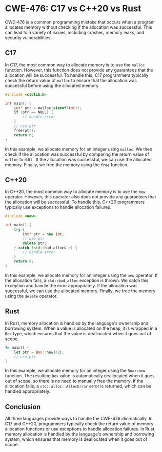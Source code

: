 # CWE-476: C17 vs C++20 vs Rust

CWE-476 is a common programming mistake that occurs when a program allocates memory without 
checking if the allocation was successful. This can lead to a variety of issues, including crashes, 
memory leaks, and security vulnerabilities.

## C17

In C17, the most common way to allocate memory is to use the `malloc` function. However, this 
function does not provide any guarantees that the allocation will be successful. To handle this, 
C17 programmers typically check the return value of `malloc` to ensure that the allocation was 
successful before using the allocated memory.

```c
#include <stdlib.h>

int main() {
    int* ptr = malloc(sizeof(int));
    if (ptr == NULL) {
        // handle error
    }
    // use ptr
    free(ptr);
    return 0;
}
```

In this example, we allocate memory for an integer using `malloc`. We then check if the allocation 
was successful by comparing the return value of `malloc` to `NULL`. If the allocation was 
successful, we can use the allocated memory. Finally, we free the memory using the `free` function.

## C++20

In C++20, the most common way to allocate memory is to use the `new` operator. However, this 
operator also does not provide any guarantees that the allocation will be successful. To handle 
this, C++20 programmers typically use exceptions to handle allocation failures.

```cpp
#include <new>

int main() {
    try {
        int* ptr = new int;
        // use ptr
        delete ptr;
    } catch (std::bad_alloc& e) {
        // handle error
    }
    return 0;
}
```

In this example, we allocate memory for an integer using the `new` operator. If the allocation 
fails, a `std::bad_alloc` exception is thrown. We catch this exception and handle the error 
appropriately. If the allocation was successful, we can use the allocated memory. Finally, we free 
the memory using the `delete` operator.

## Rust

In Rust, memory allocation is handled by the language's ownership and borrowing system. When a 
value is allocated on the heap, it is wrapped in a `Box` type, which ensures that the value is 
deallocated when it goes out of scope.

```rust
fn main() {
    let ptr = Box::new(42);
    // use ptr
}
```

In this example, we allocate memory for an integer using the `Box::new` function. The resulting 
`Box` value is automatically deallocated when it goes out of scope, so there is no need to manually 
free the memory. If the allocation fails, a `std::alloc::AllocError` error is returned, which can 
be handled appropriately.

## Conclusion

All three languages provide ways to handle the CWE-476 idiomatically. In C17 and C++20, programmers 
typically check the return value of memory allocation functions or use exceptions to handle 
allocation failures. In Rust, memory allocation is handled by the language's ownership and 
borrowing system, which ensures that memory is deallocated when it goes out of scope.
